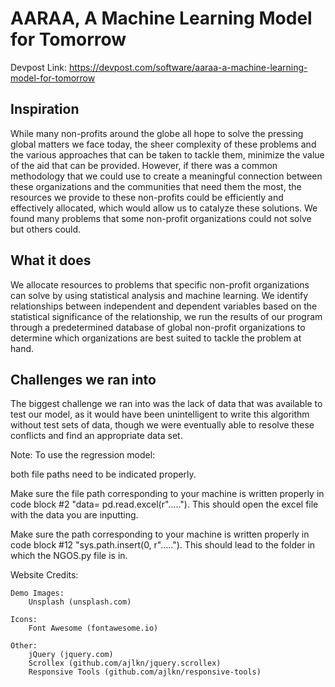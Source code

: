 # AARAA, A Machine Learning Model for Tomorrow

Devpost Link:
https://devpost.com/software/aaraa-a-machine-learning-model-for-tomorrow

## Inspiration

While many non-profits around the globe all hope to solve the pressing global matters we face today, the sheer complexity of these problems and the various approaches that can be taken to tackle them, minimize the value of the aid that can be provided. However, if there was a common methodology that we could use to create a meaningful connection between these organizations and the communities that need them the most, the resources we provide to these non-profits could be efficiently and effectively allocated, which would allow us to catalyze these solutions. We found many problems that some non-profit organizations could not solve but others could.

## What it does

We allocate resources to problems that specific non-profit organizations can solve by using statistical analysis and machine learning. We identify relationships between independent and dependent variables based on the statistical significance of the relationship, we run the results of our program through a predetermined database of global non-profit organizations to determine which organizations are best suited to tackle the problem at hand.

## Challenges we ran into

The biggest challenge we ran into was the lack of data that was available to test our model, as it would have been unintelligent to write this algorithm without test sets of data, though we were eventually able to resolve these conflicts and find an appropriate data set.

Note: To use the regression model:

both file paths need to be indicated properly.

Make sure the file path corresponding to your machine is written properly in code block #2 "data= pd.read.excel(r"....."). This should open the excel file with the data you are inputting.

Make sure the path corresponding to your machine is written properly in code block #12 "sys.path.insert(0, r"....."). This should lead to the folder in which the NGOS.py file is in.

Website Credits: 

	Demo Images:
		Unsplash (unsplash.com)

	Icons:
		Font Awesome (fontawesome.io)

	Other:
		jQuery (jquery.com)
		Scrollex (github.com/ajlkn/jquery.scrollex)
		Responsive Tools (github.com/ajlkn/responsive-tools)
